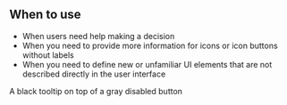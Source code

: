 ## When to use

- When users need help making a decision
- When you need to provide more information for icons or icon buttons without 
  labels
- When you need to define new or unfamiliar UI elements that are not described 
  directly in the user interface

<div id="overview-image-description" class="visually-hidden">
  A black tooltip on top of a gray disabled button
</div>

